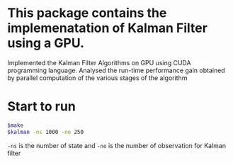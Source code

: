 # This package contains the implemenatation of Kalman Filter using a GPU.
Implemented the Kalman Filter Algorithms on GPU using CUDA programming language. Analysed the run-time performance gain obtained by parallel computation of the various stages of the algorithm

# Start to run
```bash
$make
$kalman -ns 1000 -no 250
```
```-ns``` is the number of state and ```-no``` is the number of observation for Kalman filter
